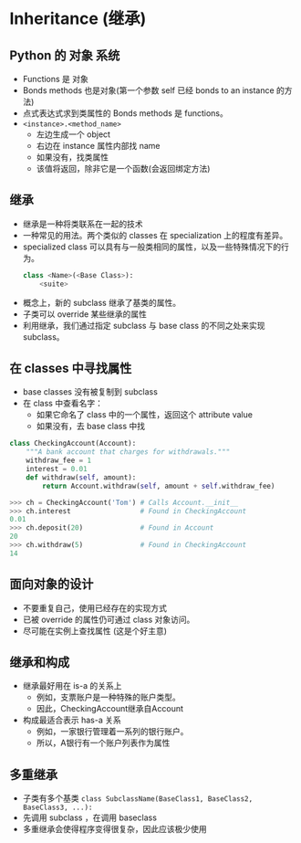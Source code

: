 # Inheritance (继承)

## Python 的 对象 系统
- Functions 是 对象
- Bonds methods 也是对象(第一个参数 self 已经 bonds to an instance 的方法)
- 点式表达式求到类属性的 Bonds methods 是 functions。
- ```<instance>.<method_name>```
  - 左边生成一个 object
  - 右边在 instance 属性内部找 name
  - 如果没有，找类属性
  - 该值将返回，除非它是一个函数(会返回绑定方法)
  
## 继承
- 继承是一种将类联系在一起的技术
- 一种常见的用法。两个类似的 classes 在 specialization 上的程度有差异。
- specialized class 可以具有与一般类相同的属性，以及一些特殊情况下的行为。
  ```python
  class <Name>(<Base Class>):
      <suite>
  ```
- 概念上，新的 subclass 继承了基类的属性。
- 子类可以 override 某些继承的属性
- 利用继承，我们通过指定 subclass 与 base class 的不同之处来实现 subclass。

## 在 classes 中寻找属性
- base classes 没有被复制到 subclass
- 在 class 中查看名字：
  - 如果它命名了 class 中的一个属性，返回这个 attribute value
  - 如果没有，去 base class 中找

```python
class CheckingAccount(Account):
    """A bank account that charges for withdrawals."""
    withdraw_fee = 1
    interest = 0.01
    def withdraw(self, amount):
        return Account.withdraw(self, amount + self.withdraw_fee)

>>> ch = CheckingAccount('Tom') # Calls Account.__init__
>>> ch.interest                 # Found in CheckingAccount
0.01
>>> ch.deposit(20)              # Found in Account
20
>>> ch.withdraw(5)              # Found in CheckingAccount
14


```

## 面向对象的设计
- 不要重复自己，使用已经存在的实现方式
- 已被 override 的属性仍可通过 class 对象访问。
- 尽可能在实例上查找属性 (这是个好主意)

## 继承和构成
- 继承最好用在 is-a 的关系上
    - 例如，支票账户是一种特殊的账户类型。
    - 因此，CheckingAccount继承自Account
- 构成最适合表示 has-a 关系
    - 例如，一家银行管理着一系列的银行账户。
    - 所以，A银行有一个账户列表作为属性
    
## 多重继承
- 子类有多个基类
```class SubclassName(BaseClass1, BaseClass2, BaseClass3, ...):```
- 先调用 subclass ，在调用 baseclass
- 多重继承会使得程序变得很复杂，因此应该极少使用
